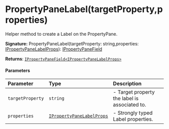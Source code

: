 # PropertyPaneLabel(targetProperty,properties)

Helper method to create a Label on the PropertyPane.

**Signature:** PropertyPaneLabel(targetProperty: string,properties: [IPropertyPaneLabelProps](../sp-client-preview/ipropertypanelabelprops.md)): [IPropertyPaneField](../sp-client-preview/ipropertypanefield.md)<IPropertyPaneLabelProps>

**Returns**: [`IPropertyPaneField<IPropertyPaneLabelProps>`](../sp-client-preview/ipropertypanefield.md)



#### Parameters


| Parameter	   | Type    | Description |
|:-------------|:---------------|:------------|
| `targetProperty`    | `string` | - Target property the label is associated to. |
| `properties`    | [`IPropertyPaneLabelProps`](../sp-client-preview/ipropertypanelabelprops.md) | - Strongly typed Label properties. |

